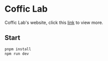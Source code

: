 # Coffic Lab 

Coffic Lab's website, click this [link](https://cofficlab.github.io/) to view more.

## Start

```bash
pnpm install
npm run dev
```